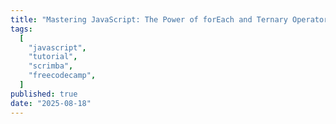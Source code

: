 ```yaml
---
title: "Mastering JavaScript: The Power of forEach and Ternary Operators"
tags:
  [
    "javascript",
    "tutorial",
    "scrimba",
    "freecodecamp",
  ]
published: true
date: "2025-08-18"
---
```


